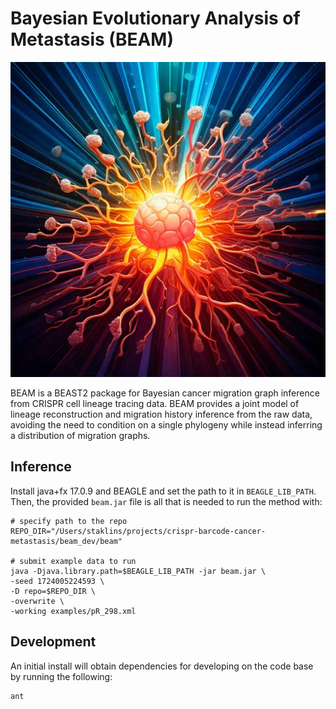 # Bayesian Evolutionary Analysis of Metastasis (BEAM)
![BEAM Logo](logo.jpg)

BEAM is a BEAST2 package for Bayesian cancer migration graph inference from CRISPR cell lineage tracing data. BEAM provides a joint model of lineage reconstruction and migration history inference from the raw data, avoiding the need to condition on a single phylogeny while instead inferring a distribution of migration graphs.


## Inference

Install java+fx 17.0.9 and BEAGLE and set the path to it in `BEAGLE_LIB_PATH`. Then, the provided `beam.jar` file is all that is needed to run the method with:

```
# specify path to the repo
REPO_DIR="/Users/staklins/projects/crispr-barcode-cancer-metastasis/beam_dev/beam"

# submit example data to run
java -Djava.library.path=$BEAGLE_LIB_PATH -jar beam.jar \
-seed 1724005224593 \
-D repo=$REPO_DIR \
-overwrite \
-working examples/pR_298.xml
```

## Development

An initial install will obtain dependencies for developing on the code base by running the following:
```
ant
```



